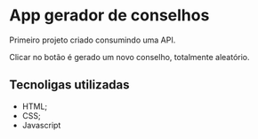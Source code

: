 # App gerador de conselhos

Primeiro projeto criado consumindo uma API.

Clicar no botão é gerado um novo conselho, totalmente aleatório.

## Tecnoligas utilizadas

* HTML;
* CSS;
* Javascript

